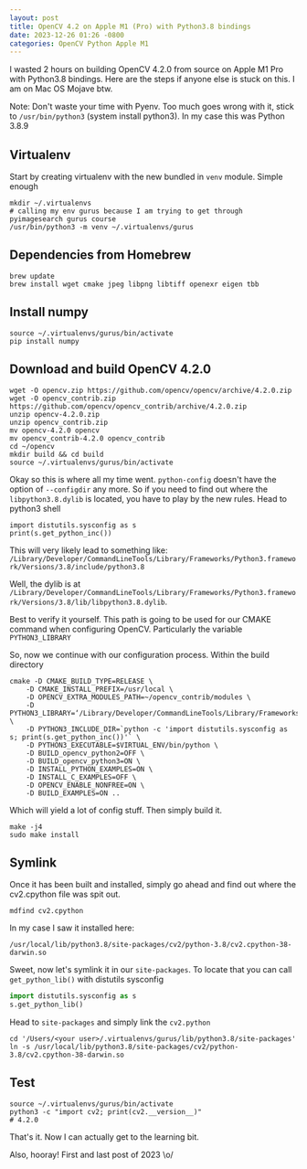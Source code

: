 ```yaml
---
layout: post
title: OpenCV 4.2 on Apple M1 (Pro) with Python3.8 bindings
date: 2023-12-26 01:26 -0800
categories: OpenCV Python Apple M1
---
```


I wasted 2 hours on building OpenCV 4.2.0 from source on Apple M1 Pro with Python3.8 bindings. Here are the steps if anyone else is stuck on this. I am on Mac OS Mojave btw.

Note: Don't waste your time with Pyenv. Too much goes wrong with it, stick to `/usr/bin/python3` (system install python3). In my case this was Python 3.8.9

## Virtualenv 

Start by creating virtualenv with the new bundled in `venv` module. Simple enough

```shell
mkdir ~/.virtualenvs
# calling my env gurus because I am trying to get through pyimagesearch gurus course
/usr/bin/python3 -m venv ~/.virtualenvs/gurus 
```

## Dependencies from Homebrew

```shell
brew update
brew install wget cmake jpeg libpng libtiff openexr eigen tbb
```

## Install numpy

```shell
source ~/.virtualenvs/gurus/bin/activate
pip install numpy
```

## Download and build OpenCV 4.2.0

```shell
wget -O opencv.zip https://github.com/opencv/opencv/archive/4.2.0.zip
wget -O opencv_contrib.zip https://github.com/opencv/opencv_contrib/archive/4.2.0.zip
unzip opencv-4.2.0.zip
unzip opencv_contrib.zip
mv opencv-4.2.0 opencv
mv opencv_contrib-4.2.0 opencv_contrib
cd ~/opencv
mkdir build && cd build
source ~/.virtualenvs/gurus/bin/activate
```

Okay so this is where all my time went. `python-config` doesn't have the option of `--configdir` any more. So if you need to find out where the `libpython3.8.dylib` is located, you have to play by the new rules. Head to python3 shell

```python3
import distutils.sysconfig as s
print(s.get_python_inc())
```

This will very likely lead to something like:
`/Library/Developer/CommandLineTools/Library/Frameworks/Python3.framework/Versions/3.8/include/python3.8`

Well, the dylib is at `/Library/Developer/CommandLineTools/Library/Frameworks/Python3.framework/Versions/3.8/lib/libpython3.8.dylib`. 

Best to verify it yourself. This path is going to be used for our CMAKE command when configuring OpenCV. Particularly the variable `PYTHON3_LIBRARY`

So, now we continue with our configuration process. Within the build directory

```shell
cmake -D CMAKE_BUILD_TYPE=RELEASE \
    -D CMAKE_INSTALL_PREFIX=/usr/local \
    -D OPENCV_EXTRA_MODULES_PATH=~/opencv_contrib/modules \
    -D PYTHON3_LIBRARY=‘/Library/Developer/CommandLineTools/Library/Frameworks/Python3.framework/Versions/3.8/lib/libpython3.8.dylib’ \
    -D PYTHON3_INCLUDE_DIR=`python -c 'import distutils.sysconfig as s; print(s.get_python_inc())'` \
    -D PYTHON3_EXECUTABLE=$VIRTUAL_ENV/bin/python \
    -D BUILD_opencv_python2=OFF \
    -D BUILD_opencv_python3=ON \
    -D INSTALL_PYTHON_EXAMPLES=ON \
    -D INSTALL_C_EXAMPLES=OFF \
    -D OPENCV_ENABLE_NONFREE=ON \
    -D BUILD_EXAMPLES=ON ..
```

Which will yield a lot of config stuff. Then simply build it.

```shell
make -j4
sudo make install
```

## Symlink

Once it has been built and installed, simply go ahead and find out where the cv2.cpython file was spit out.

`mdfind cv2.cpython`

In my case I saw it installed here: 

```
/usr/local/lib/python3.8/site-packages/cv2/python-3.8/cv2.cpython-38-darwin.so
```

Sweet, now let's symlink it in our `site-packages`. To locate that you can call `get_python_lib()` with distutils sysconfig

```python
import distutils.sysconfig as s
s.get_python_lib()
```
Head to `site-packages` and simply link the `cv2.python` 

```shell
cd '/Users/<your user>/.virtualenvs/gurus/lib/python3.8/site-packages'
ln -s /usr/local/lib/python3.8/site-packages/cv2/python-3.8/cv2.cpython-38-darwin.so
```

## Test

```shell
source ~/.virtualenvs/gurus/bin/activate
python3 -c "import cv2; print(cv2.__version__)"
# 4.2.0
```

That's it. Now I can actually get to the learning bit.

Also, hooray! First and last post of 2023 \o/